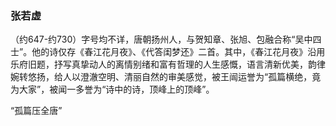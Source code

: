 ### 张若虚
（约647-约730）字号均不详，唐朝扬州人，与贺知章、张旭、包融合称“吴中四士”。他的诗仅存《春江花月夜》、《代答闺梦还》二首。其中，《春江花月夜》沿用乐府旧题，抒写真挚动人的离情别绪和富有哲理的人生感慨，语言清新优美，韵律婉转悠扬，给人以澄澈空明、清丽自然的审美感觉，被王闿运誉为“孤篇横绝，竟为大家”，被闻一多誉为“诗中的诗，顶峰上的顶峰”。

“孤篇压全唐” 